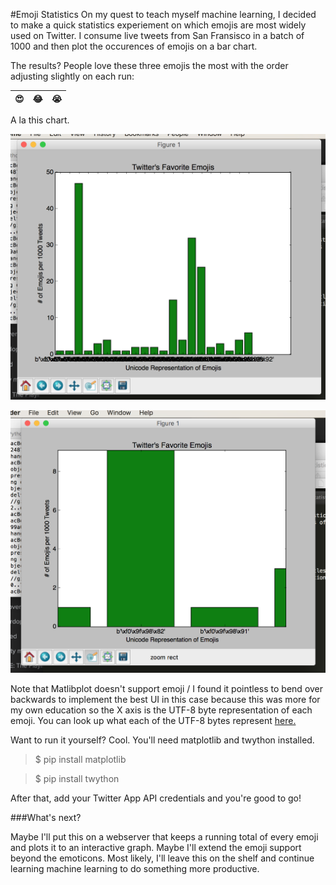 #Emoji Statistics
On my quest to teach myself machine learning, I decided to make a quick statistics experiement on which emojis are most widely used on Twitter. I consume live tweets from San Fransisco in a batch of 1000 and then plot the occurences of emojis on a bar chart.

The results? People love these three emojis the most with the order adjusting slightly on each run:

:heart_eyes:|:joy:|:sob:
--- | --- | ---

A la this chart.

![Entire Chart](https://raw.githubusercontent.com/StuartFarmer/Emoji-Statistics/master/chart_all.png)

![Zoomed in Chart](https://raw.githubusercontent.com/StuartFarmer/Emoji-Statistics/master/chart_zoom.png)

Note that Matlibplot doesn't support emoji / I found it pointless to bend over backwards to implement the best UI in this case because this was more for my own education so the X axis is the UTF-8 byte representation of each emoji. You can look up what each of the UTF-8 bytes represent [here.](http://apps.timwhitlock.info/emoji/tables/unicode)

Want to run it yourself? Cool. You'll need matplotlib and twython installed.

> $ pip install matplotlib

> $ pip install twython

After that, add your Twitter App API credentials and you're good to go!

###What's next?

Maybe I'll put this on a webserver that keeps a running total of every emoji and plots it to an interactive graph. Maybe I'll extend the emoji support beyond the emoticons. Most likely, I'll leave this on the shelf and continue learning machine learning to do something more productive.